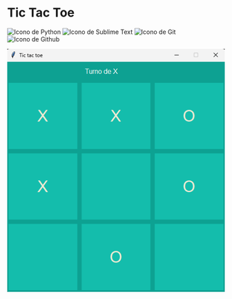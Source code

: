 # Tic Tac Toe

<p align="left">
  <img src="https://img.shields.io/badge/Python-FFD43B?style=for-the-badge&logo=python&logoColor=blue" alt="Icono de Python">
  <img src="https://img.shields.io/badge/sublime_text-%23575757.svg?&style=for-the-badge&logo=sublime-text&logoColor=important" alt="Icono de Sublime Text">
  <img src="https://img.shields.io/badge/GIT-E44C30?style=for-the-badge&logo=git&logoColor=white" alt="Icono de Git">
  <img src="https://img.shields.io/badge/GitHub-100000?style=for-the-badge&logo=github&logoColor=white" alt="Icono de Github">
</p>

![Tic Tac Toe python](./game.png)

